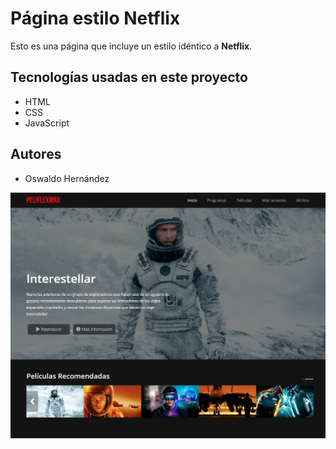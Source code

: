 ﻿# Página estilo Netflix

Esto es una página que incluye un estilo idéntico a **Netflix**.

## Tecnologías usadas en este proyecto
- HTML
- CSS
- JavaScript

## Autores

- Oswaldo Hernández



![screenshot of gh pr status](https://github.com/V0100LNET/Pagina-estilo-Netflix/blob/master/img/UI-Netflix.png)
